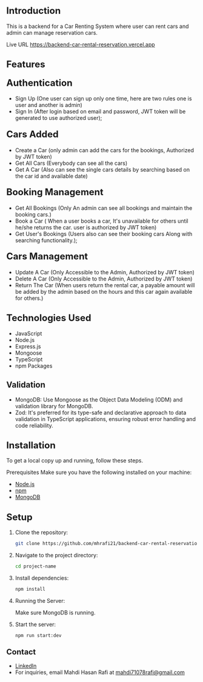 ## <span style="font-size: 24px;">Introduction</span>

This is a backend for a Car Renting System where user can rent cars and admin can manage reservation cars.

Live URL
https://backend-car-rental-reservation.vercel.app

## <span style="font-size: 24px;">Features</span>

#### <span style="font-size: 24px;">Authentication</span>

- Sign Up (One user can sign up only one time, here are two rules one is user and another is admin)
- Sign In (After login based on email and password, JWT token will be generated to use authorized user);

#### <span style="font-size: 24px;">Cars Added </span>

- Create a Car (only admin can add the cars for the bookings, Authorized by JWT token)
- Get All Cars (Everybody can see all the cars)
- Get A Car (Also can see the single cars details by searching based on the car id and available date)

#### <span style="font-size: 24px;">Booking Management</span>

- Get All Bookings (Only An admin can see all bookings and maintain the booking cars.)
- Book a Car ( When a user books a car, It's unavailable for others until he/she returns the car. user is authorized by JWT token)
- Get User's Bookings (Users also can see their booking cars Along with searching functionality.);

#### <span style="font-size: 24px;">Cars Management</span>

- Update A Car (Only Accessible to the Admin, Authorized by JWT token)
- Delete A Car (Only Accessible to the Admin, Authorized by JWT token)
- Return The Car (When users return the rental car, a payable amount will be added by the admin based on the hours and this car again available for others.)

## <span style="font-size: 24px;">Technologies Used</span>

- JavaScript
- Node.js
- Express.js
- Mongoose
- TypeScript
- npm Packages

## <span>Validation</span>

- MongoDB: Use Mongoose as the Object Data Modeling (ODM) and validation library for MongoDB.
- Zod: It's preferred for its type-safe and declarative approach to data validation in TypeScript applications, ensuring robust error handling and code reliability.

## <span style="font-size: 24px;">Installation</span>

To get a local copy up and running, follow these steps.

Prerequisites
Make sure you have the following installed on your machine:

- [Node.js](https://nodejs.org/en/)
- [npm](https://www.npmjs.com/)
- [MongoDB](https://www.mongodb.com/)

## <span style="font-size: 24px;">Setup</span>

1. Clone the repository:

   ```bash
   git clone https://github.com/mhrafi21/backend-car-rental-reservation.git

   ```

2. Navigate to the project directory:

   ```bash
   cd project-name

   ```

3. Install dependencies:

   ```bash
   npm install

   ```

4. Running the Server:

   Make sure MongoDB is running.

5. Start the server:

   ```bash
   npm run start:dev
   ```

### <span style="font-size: 20px;">Contact</span>

- [LinkedIn](www.linkedin.com/in/mahdi-hasan-rafi-7215a42a0)
- For inquiries, email Mahdi Hasan Rafi at [mahdi71078rafi@gmail.com](mailto:mahdi71078rafi@gmail.com)
